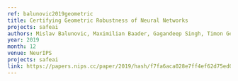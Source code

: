 ```yaml
---
ref: balunovic2019geometric
title: Certifying Geometric Robustness of Neural Networks
projects: safeai
authors: Mislav Balunovic, Maximilian Baader, Gagandeep Singh, Timon Gehr, Martin Vechev
year: 2019
month: 12
venue: NeurIPS
projects: safeai
link: https://papers.nips.cc/paper/2019/hash/f7fa6aca028e7ff4ef62d75ed025fe76-Abstract.html
---
```


